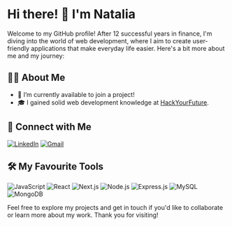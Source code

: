 # Hi there! 👋 I'm Natalia

Welcome to my GitHub profile! After 12 successful years in finance, I'm diving into the world of web development, where I aim to create user-friendly applications that make everyday life easier. Here's a bit more about me and my journey:

## 👩‍💻 About Me

-  🚀 I’m currently available to join a project! 
-  🎓 I gained solid web development knowledge at [HackYourFuture](https://www.hackyourfuture.net/](https://github.com/HackYourFuture-CPH)).

## 🤝 Connect with Me

[![LinkedIn](https://img.shields.io/badge/LinkedIn-black?style=flat&logo=linkedin&logoColor=white)](https://www.linkedin.com/in/natalia-lapina/)
[![Gmail](https://img.shields.io/badge/Gmail-black?style=flat&logo=gmail&logoColor=white)](mailto:lapinann08@gmail.com)


## 🛠️ My Favourite Tools

![JavaScript](https://img.shields.io/badge/JavaScript-black?style=for-the-badge&logo=javascript&logoColor=yellow)
![React](https://img.shields.io/badge/React-black?style=for-the-badge&logo=react&logoColor=white)
![Next.js](https://img.shields.io/badge/Next.js-black?style=for-the-badge&logo=nextdotjs&logoColor=white)
![Node.js](https://img.shields.io/badge/Node.js-black?style=for-the-badge&logo=nodedotjs&logoColor=white)
![Express.js](https://img.shields.io/badge/Express.js-black?style=for-the-badge&logo=express&logoColor=white)
![MySQL](https://img.shields.io/badge/MySQL-black?style=for-the-badge&logo=mysql&logoColor=white)
![MongoDB](https://img.shields.io/badge/MongoDB-black?style=for-the-badge&logo=mongodb&logoColor=green)


Feel free to explore my projects and get in touch if you'd like to collaborate or learn more about my work. Thank you for visiting!
